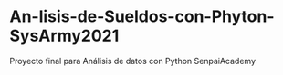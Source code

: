 # An-lisis-de-Sueldos-con-Phyton-SysArmy2021
Proyecto final para Análisis de datos con Python SenpaiAcademy
